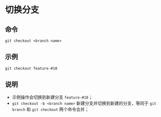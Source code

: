 # 切换分支

## 命令

`git checkout <branch name>`

## 示例

`git checkout feature-#10`

## 说明

- 示例操作会切换到新建分支 `feature-#10`；
- `git checkout -b <branch name>` 新建分支并切换到新建的分支，等同于 `git branch` 和 `git checkout` 两个命令合并；
